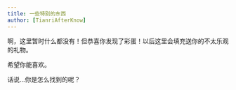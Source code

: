 ```yaml
---
title: 一些特别的东西
author: [TianriAfterKnow]
---
```


啊，这里暂时什么都没有！但恭喜你发现了彩蛋！以后这里会填充送你的不太乐观的礼物。

希望你能喜欢。

话说...你是怎么找到的呢？